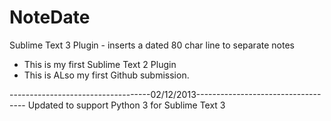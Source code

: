 NoteDate
========

Sublime Text 3 Plugin - inserts a dated 80 char line to separate notes

- This is my first Sublime Text 2 Plugin
- This is ALso my first Github submission.

-----------------------------------02/12/2013-----------------------------------
Updated to support Python 3 for Sublime Text 3
